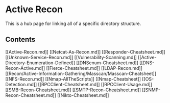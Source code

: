 # Active Recon 
This is a hub page for linking all of a specific directory structure.

## Contents

[[Active-Recon.md]]
[[Netcat-As-Recon.md]]
[[Responder-Cheatsheet.md]]
[[Unknown-Service-Recon.md]]
[[Vulnerability-Scanning.md]]
[[Active-Directory-Enumeration-Defined]]
[[DNSenum-Cheatsheet.md]]
[[DNS-Recon-Active.md]]
[[Fierce-Cheatsheet.md]]
[[LDAP-Recon.md]]
[[Recon/Active-Information-Gathering/Masscan/Masscan-Cheatsheet]]
[[NFS-Recon.md]]
[[Nmap-AllTheScripts]]
[[Nmap-Cheatsheet]]
[[OS-Detection.md]]
[[RPCClient-Cheatsheet.md]]
[[RPCClient-Usage.md]]
[[SMB-Recon-Cheatsheet.md]]
[[SMTP-Recon-Cheatsheet.md]]
[[SNMP-Recon-Cheatsheet.md]]
[[Nikto-Cheatsheet.md]]
